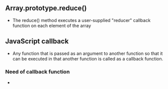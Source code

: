 ## Array.prototype.reduce()
- The reduce() method executes a user-supplied "reducer" callback function on each element of the array


## JavaScript callback
- Any function that is passed as an argument to another function so that it can be executed in that
another function is called as a callback function.
### Need of callback function
- 
